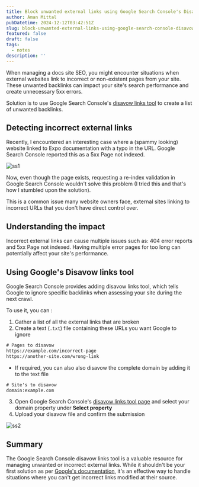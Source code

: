 ```yaml
---
title: Block unwanted external links using Google Search Console's Disavow
author: Aman Mittal
pubDatetime: 2024-12-12T03:42:51Z
slug: block-unwanted-external-links-using-google-search-console-disavow
featured: false
draft: false
tags:
  - notes
description: ''
---
```


When managing a docs site SEO, you might encounter situations when external websites link to incorrect or non-existent pages from your site. These unwanted backlinks can impact your site's search performance and create unnecessary 5xx errors.

Solution is to use Google Search Console's [disavow links tool](https://support.google.com/webmasters/answer/2648487?hl=en) to create a list of unwanted backlinks.

## Detecting incorrect external links

Recently, I encountered an interesting case where a (spammy looking) website linked to Expo documentation with a typo in the URL. Google Search Console reported this as a 5xx Page not indexed.

![ss1](/images/disavow-1.png)

Now, even though the page exists, requesting a re-index validation in Google Search Console wouldn't solve this problem (I tried this and that's how I stumbled upon the solution).

This is a common issue many website owners face, external sites linking to incorrect URLs that you don't have direct control over.

## Understanding the impact

Incorrect external links can cause multiple issues such as: 404 error reports and 5xx Page not indexed. Having multiple error pages for too long can potentially affect your site's performance.

## Using Google's Disavow links tool

Google Search Console provides adding disavow links tool, which tells Google to ignore specific backlinks when assessing your site during the next crawl.

To use it, you can :

1. Gather a list of all the external links that are broken
2. Create a text (`.txt`) file containing these URLs you want Google to ignore

```txt
# Pages to disavow
https://example.com/incorrect-page
https://another-site.com/wrong-link
```

- If required, you can also also disavow the complete domain by adding it to the text file

```txt
# Site's to disavow
domain:example.com
```

3. Open Google Search Console's [disavow links tool page](https://search.google.com/search-console/disavow-links) and select your domain property under **Select property**
4. Upload your disavow file and confirm the submission

![ss2](/images/disavow-2.png)

## Summary

The Google Search Console disavow links tool is a valuable resource for managing unwanted or incorrect external links. While it shouldn't be your first solution as per [Google's documentation](https://support.google.com/webmasters/answer/2648487?hl=en), it's an effective way to handle situations where you can't get incorrect links modified at their source.
